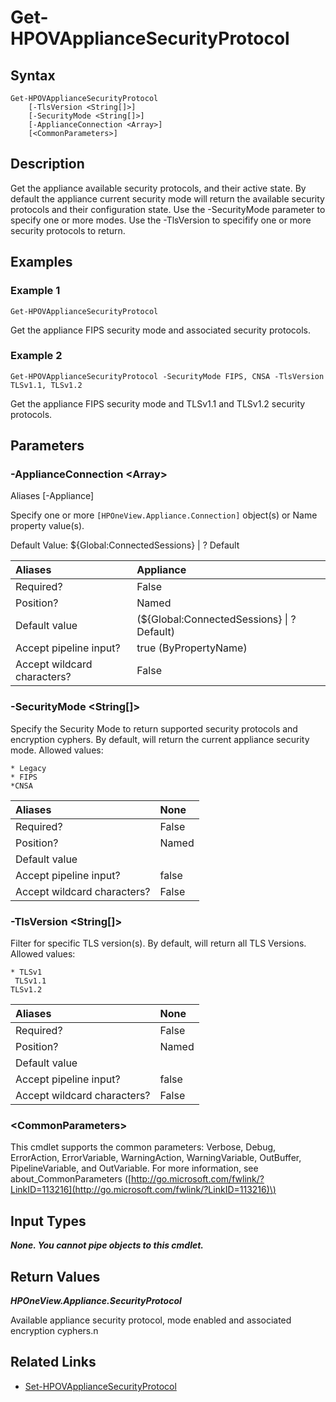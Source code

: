 ﻿---
description: Get appliance supported security protocols and cyphers.
---

# Get-HPOVApplianceSecurityProtocol

## Syntax

```text
Get-HPOVApplianceSecurityProtocol
    [-TlsVersion <String[]>]
    [-SecurityMode <String[]>]
    [-ApplianceConnection <Array>]
    [<CommonParameters>]
```

## Description

Get the appliance available security protocols, and their active state. By default the appliance current security mode will return the available security protocols and their configuration state. Use the -SecurityMode parameter to specify one or more modes. Use the -TlsVersion to specifify one or more security protocols to return.

## Examples

###  Example 1 

```text
Get-HPOVApplianceSecurityProtocol

```

Get the appliance FIPS security mode and associated security protocols.

###  Example 2 

```text
Get-HPOVApplianceSecurityProtocol -SecurityMode FIPS, CNSA -TlsVersion TLSv1.1, TLSv1.2

```

Get the appliance FIPS security mode and TLSv1.1 and TLSv1.2 security protocols.

## Parameters

### -ApplianceConnection &lt;Array&gt;

Aliases [-Appliance]

Specify one or more `[HPOneView.Appliance.Connection]` object(s) or Name property value(s).

Default Value: ${Global:ConnectedSessions} | ? Default

| Aliases | Appliance |
| :--- | :--- |
| Required? | False |
| Position? | Named |
| Default value | (${Global:ConnectedSessions} &vert; ? Default) |
| Accept pipeline input? | true (ByPropertyName) |
| Accept wildcard characters? | False |

### -SecurityMode &lt;String[]&gt;

Specify the Security Mode to return supported security protocols and encryption cyphers. By default, will return the current appliance security mode. Allowed values:

	* Legacy
	* FIPS
	*CNSA

| Aliases | None |
| :--- | :--- |
| Required? | False |
| Position? | Named |
| Default value |  |
| Accept pipeline input? | false |
| Accept wildcard characters? | False |

### -TlsVersion &lt;String[]&gt;

Filter for specific TLS version(s). By default, will return all TLS Versions. Allowed values:

	* TLSv1
	 TLSv1.1
	TLSv1.2

| Aliases | None |
| :--- | :--- |
| Required? | False |
| Position? | Named |
| Default value |  |
| Accept pipeline input? | false |
| Accept wildcard characters? | False |

### &lt;CommonParameters&gt;

This cmdlet supports the common parameters: Verbose, Debug, ErrorAction, ErrorVariable, WarningAction, WarningVariable, OutBuffer, PipelineVariable, and OutVariable. For more information, see about\_CommonParameters \([http://go.microsoft.com/fwlink/?LinkID=113216](http://go.microsoft.com/fwlink/?LinkID=113216)\)

## Input Types

_**None.  You cannot pipe objects to this cmdlet.**_

## Return Values

_**HPOneView.Appliance.SecurityProtocol**_

Available appliance security protocol, mode enabled and associated encryption cyphers.n

## Related Links

* [Set-HPOVApplianceSecurityProtocol](set-hpovappliancesecurityprotocol.md)
